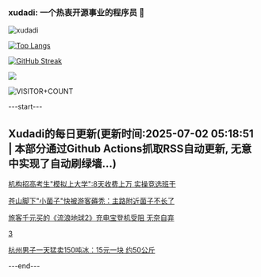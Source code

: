 ### xudadi: 一个热衷开源事业的程序员 👋

![xudadi](https://github-readme-stats-git-masterorgs-github-readme-stats-team.vercel.app/api?username=xudadi)

[![Top Langs](https://github-readme-stats.vercel.app/api/top-langs/?username=xudadi)](https://github.com/anuraghazra/github-readme-stats)

[![GitHub Streak](https://streak-stats.demolab.com?user=xudadi&locale=zh_Hans)](https://git.io/streak-stats)

![](https://raw.githubusercontent.com/xudadi/xudadi/main/assets/github-contribution-grid-snake.svg)

![VISITOR+COUNT](https://komarev.com/ghpvc/?username=xudadi&label=VISITOR+COUNT)


---start---

## Xudadi的每日更新(更新时间:2025-07-02 05:18:51 | 本部分通过Github Actions抓取RSS自动更新, 无意中实现了自动刷绿墙...)

[机构招高考生"模拟上大学":8天收费上万 实操竞选班干](https://m.163.com/news/article/K3DPNJR70514D3UH.html)

[苍山脚下"小菌子"快被游客薅秃：主路附近菌子不长了](https://m.163.com/news/article/K3DG3S0B053469M5.html)

[旅客千元买的《流浪地球2》充电宝登机受阻 无奈自弃](https://m.163.com/news/article/K3D81TDV053469M5.html)

[3](https://m.163.com/touch/news/sub/domestic)

[杭州男子一天猛卖150吨冰：15元一块 约50公斤](https://m.163.com/news/article/K3DPH2TT053469LG.html)

---end---
